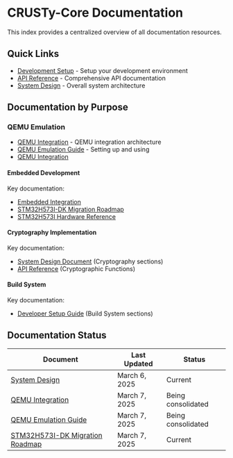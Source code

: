 # CRUSTy-Core Documentation

This index provides a centralized overview of all documentation resources.

## Quick Links

- [Development Setup](Guides/DEVELOPER_SETUP.md) - Setup your development environment
- [API Reference](Guides/API_REFERENCE.md) - Comprehensive API documentation
- [System Design](Features/CRUSTY-Core_System_Design.md) - Overall system architecture

## Documentation by Purpose

### QEMU Emulation

- [QEMU Integration](Features/QEMU_Integration.md) - QEMU integration architecture
- [QEMU Emulation Guide](Guides/QEMU_EMULATION.md) - Setting up and using 
- [QEMU Integration](Features/QEMU_Integration.md)

#### Embedded Development

Key documentation:

- [Embedded Integration](Features/EMBEDDED_INTEGRATION.md)
- [STM32H573I-DK Migration Roadmap](Dev%20Progress/STM32H573I-DK_Migration_Roadmap.md)
- [STM32H573I Hardware Reference](STM32H573I.docx)

#### Cryptography Implementation

Key documentation:

- [System Design Document](Features/CRUSTY-Core_System_Design.md) (Cryptography sections)
- [API Reference](Guides/API_REFERENCE.md) (Cryptographic Functions)

#### Build System

Key documentation:

- [Developer Setup Guide](Guides/DEVELOPER_SETUP.md) (Build System sections)

## Documentation Status

| Document                                                                             | Last Updated  | Status             |
| ------------------------------------------------------------------------------------ | ------------- | ------------------ |
| [System Design](Features/CRUSTY-Core_System_Design.md)                               | March 6, 2025 | Current            |
| [QEMU Integration](Features/QEMU_Integration.md)                                     | March 7, 2025 | Being consolidated |
| [QEMU Emulation Guide](Guides/QEMU_EMULATION.md)                                     | March 7, 2025 | Being consolidated |
| [STM32H573I-DK Migration Roadmap](Dev%20Progress/STM32H573I-DK_Migration_Roadmap.md) | March 7, 2025 | Current            |
